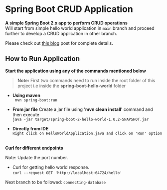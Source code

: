 # Spring Boot CRUD Application

**A simple Spring Boot 2.x app to perform CRUD operations**
<br/>Will start from simple hello world application in `main` branch and proceed further to develop a CRUD application in other branch.

Please check out <a href="https://av1shek.notion.site/av1shek/Deploying-an-Application-with-Kubernetes-1bc1f9a48ea749b89cbd8abbfb294793">this blog</a> post for complete details.

## How to Run Application

**Start the application using any of the commands mentioned below**

> **Note:** First two commands need to run inside the root folder of this project i.e inside the **spring-boot-hello-world** folder


- **Using maven** <br/>``` mvn spring-boot:run```


- **From jar file**
  Create a jar file using '**mvn clean install**' command and then execute
  <br/>```java -jar target/spring-boot-2-hello-world-1.0.2-SNAPSHOT.jar```


- **Directly from IDE**
  <br/>```Right click on HelloWorldApplication.java and click on 'Run' option```
  <br/><br/>



**Curl for different endpoints**

Note: Update the port number.
- Curl for getting hello world response.
  <br/>```curl --request GET 'http://localhost:64724/hello'```
  

Next branch to be followed: `connecting-database`